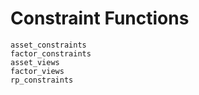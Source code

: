# Constraint Functions

```@docs
asset_constraints
factor_constraints
asset_views
factor_views
rp_constraints
```
